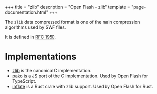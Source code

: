 +++
title = "zlib"
description = "Open Flash - zlib"
template = "page-documentation.html"
+++

The `zlib` data compressed format is one of the main compression algorithms used by SWF files.

It is defined in [RFC 1950](https://www.rfc-editor.org/info/rfc1950).

# Implementations

- [zlib](https://www.zlib.net/) is the canonical C implementation.
- [pako](https://nodeca.github.io/pako/) is a JS port of the C implementation. Used by Open Flash for TypeScript.
- [inflate](https://docs.rs/inflate/0.4.5/inflate/) is a Rust crate with zlib support. Used by Open Flash for Rust.

